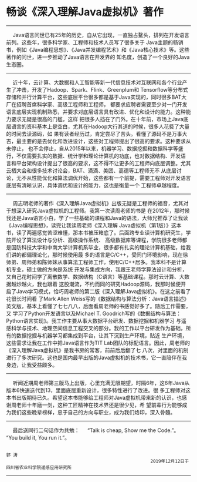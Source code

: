 # 畅谈《深入理解Java虚拟机》著作
----------------------------------------------------------------
&emsp; Java语言问世已有25年的历史，自从它出现，一直独占鳌头，排列在开发语言前列。这些年，很多科学家、工程师和技术人员写了很多关于
Java主题的畅销书，例如《Java编程思想》、《Java并发编程艺术》和《Java核心技术》等。这些著作的问世，进一步推动了Java语言在开发界的
知名度，创造了一个良好的Java生态圈。

-------------------------------------------------------------------

&emsp; 近十年，云计算、大数据和人工智能等新一代信息技术对互联网和各个行业产生了冲击，开发了Hadoop、Spark、Flink、Greenplum和
Tensorflow等分布式存储和并行计算平台，这些底层平台很多都是基于Java实现的，同时很多BAT大厂在招聘首席科学家、高级工程师和工程师，
都要求应聘者需要至少对一门开发语言底层实现机制熟悉，并要求对底层语言具有改进、优化和设计的能力。这种能力要求无疑是很高的门槛，这样
把很多人挡在了门外。在十年前，市场上Java底层语言的资料基本上是空白，尤其在Hadoop大行其道的时候，很多人花费了大量的时间去读源码，如
果有读者经历过，肯定尝尽了苦头。看懂了源码不是万事大吉，最主要的是去优化和改进设计，这些对工程师提出了很高的要求。这种要求从未停止，
也不会停止，自从2015年以来，机器学习、数据挖掘和数据科学等盛行，不仅需要扎实的数据、统计学和理论计算机的功底，也对数据结构、开发语
言和平台架构设计提出了很高的要求，这不得不让更多的工程师向底层调整。尤其云栖大会和很多技术讨论会，BAT、滴滴、美团、高德等工程师无不
从底层讨论，无不从性能优化和算法调优开始，这些都有一个前提，需要工程师对开发语言底层有清晰认识，具体调优和设计的能力，这也是衡量一个
工程师卓越程度。

---------------------------------------------------------------------

&emsp; 周志明老师的著作《深入理解Java虚拟机》出版无疑是工程师的福音，尤其对于想深入研究Java虚拟机的工程师。我第一次读周老师的书是
在2012年，那时候我还是Java语言小白，学了一些基础的课程和Java的语法，大师兄推荐了让我读《Java编程思想》，读完让我读周老师《深入理解
Java虚拟机（第1版）》这本书，读了两遍感觉苦涩难懂，那本书被压箱底了。后面跨专业读计算机研究生，学院开设了算法设计与分析、高级操作系统、
高级数据库等课程，学院很多老师都是国防科技大学和中南大学计算机系毕业，很多都有扎实的理论计算机基础，给我们讲的都偏理论化，那时候使用最
多的语言是C/C++，受同门环境影响，现在徐师弟、周师弟和陈师妹从事算法工程师工作，使用C/C++居多。我本科不是计算机专业，硕士做的方向是系统
开发与集成方向，我跟王老师学算法设计和分析，又自己花时间学了离散数学、数据结构（C语言）等基础课程。那时云计算、大数据越炒越火，我也跟着
这股潮流，不约而同的研究Hadoop源码，我那时候便开启了Java学习模式，恰巧周老师的第二版《深入理解Java虚拟机》。在这之前看了花很长时间看
了Mark Allen Weiss写的《数据结构与算法分析：Java语言描述》英文版，基本上看懂了七七八八，后面看周老师的书感觉好多了。随后工作需要，又
学习了Python开发语言以及Michael T. Goodrich写的《数据结构与算法：Python语言实现》。我工作主要从事大数据平台研发、数据挖掘和机器学习
与遥感科学与技术、地理空间信息工程交叉的部分。我的工作以平台研发作为基础，所有的数据挖掘与机器学习都集成到平台，让其下沉到生产环境，贴近
生产环境，这些需求让我在工作中把Java语言作为TIT Lab团队的标配语言。因此，周老师的《深入理解Java虚拟机》是我书房的常客，前前后后翻了七
八次，对里面的机制进行了多次研究。这也是国内最早出版的Java虚拟机的技术书，它一直陪伴在我身边，让我受益颇多。

---------------------------------------------------------------------

&emsp; 听闻近期周老师第三版马上出版，心里充满无限期望，时隔6年，这6年Java从版本6快速迭代到13，里面底层重新设计，很多特性进行了改进。很
多工程师对这本书出版期待已久。希望这本书能够给工程师对Java虚拟机带来新的认识，也感谢周老师十年磨一剑，这种工匠精神在技术界还是很少见，希
望前辈行为能够成为我们这些晚辈榜样，忠于自己的方向与职业，成为我们烙印，深入骨髓。

---------------------------------------------------------------------------
&emsp; 最后送同行二句话作为共勉：
&emsp; “Talk is cheap, Show me the Code.”。
&emsp; “You build it, You run it.”。
                                                                                    
                                                                                    
                                                                                    郭 涛
                                                           2019年12月12日于四川省农业科学院遥感应用研究所
                                                           
 -----------------------------------------------------------------------------
